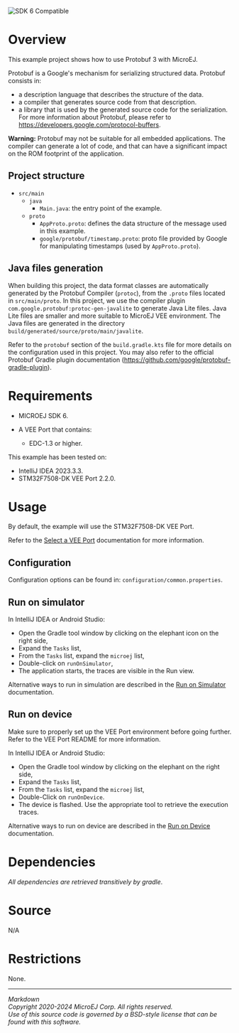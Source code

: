 ![SDK 6 Compatible](https://shields.microej.com/endpoint?url=https://repository.microej.com/packages/badges/sdk_6.0.json)

# Overview

This example project shows how to use Protobuf 3 with MicroEJ.

Protobuf is a Google's mechanism for serializing structured data. Protobuf consists in:

- a description language that describes the structure of the data.
- a compiler that generates source code from that description.
- a library that is used by the generated source code for the serialization.
For more information about Protobuf, please refer to <https://developers.google.com/protocol-buffers>.

**Warning:** Protobuf may not be suitable for all embedded applications. 
The compiler can generate a lot of code, and that can have a significant impact on the ROM footprint of the application.

## Project structure

- `src/main`
	- `java`
		- `Main.java`: the entry point of the example.
	- `proto`
		- `AppProto.proto`: defines the data structure of the message used in this example.
        - `google/protobuf/timestamp.proto`: proto file provided by Google for manipulating timestamps (used by `AppProto.proto`).

## Java files generation

When building this project, the data format classes are automatically generated by the Protobuf Compiler (`protoc`), from the `.proto` files located in `src/main/proto`.
In this project, we use the compiler plugin `com.google.protobuf:protoc-gen-javalite` to generate Java Lite files.
Java Lite files are smaller and more suitable to MicroEJ VEE environment.
The Java files are generated in the directory `build/generated/source/proto/main/javalite`.

Refer to the `protobuf` section of the `build.gradle.kts` file for more details on the configuration used in this project.
You may also refer to the official Protobuf Gradle plugin documentation (<https://github.com/google/protobuf-gradle-plugin>).

# Requirements

- MICROEJ SDK 6.
- A VEE Port that contains:

	- EDC-1.3 or higher.

This example has been tested on:

- IntelliJ IDEA 2023.3.3.
- STM32F7508-DK VEE Port 2.2.0.

# Usage

By default, the example will use the STM32F7508-DK VEE Port.

Refer to the [Select a VEE Port](https://docs.microej.com/en/latest/SDK6UserGuide/selectVeePort.html) documentation for more information.

## Configuration

Configuration options can be found in: `configuration/common.properties`.

## Run on simulator

In IntelliJ IDEA or Android Studio:
- Open the Gradle tool window by clicking on the elephant icon on the right side,
- Expand the `Tasks` list,
- From the `Tasks` list, expand the `microej` list,
- Double-click on `runOnSimulator`,
- The application starts, the traces are visible in the Run view.

Alternative ways to run in simulation are described in the [Run on Simulator](https://docs.microej.com/en/latest/SDK6UserGuide/runOnSimulator.html) documentation.

## Run on device

Make sure to properly set up the VEE Port environment before going further.
Refer to the VEE Port README for more information.

In IntelliJ IDEA or Android Studio:
- Open the Gradle tool window by clicking on the elephant on the right side,
- Expand the `Tasks` list,
- From the `Tasks` list, expand the `microej` list,
- Double-Click on `runOnDevice`.
- The device is flashed. Use the appropriate tool to retrieve the execution traces.

Alternative ways to run on device are described in the [Run on Device](https://docs.microej.com/en/latest/SDK6UserGuide/runOnDevice.html) documentation.

# Dependencies

_All dependencies are retrieved transitively by gradle_.

# Source

N/A

# Restrictions

None.

---  
_Markdown_  
_Copyright 2020-2024 MicroEJ Corp. All rights reserved._  
_Use of this source code is governed by a BSD-style license that can be found with this software._  
